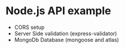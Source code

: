 # Node.js API example

* CORS setup
* Server Side validation (express-validator)
* MongoDb Database (mongoose and atlas)